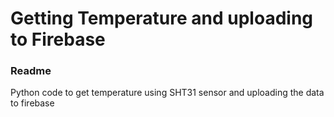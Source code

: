 # Getting Temperature and uploading to Firebase
<h3>Readme </h3>
<p> Python code to get temperature using SHT31 sensor and uploading the data to firebase </p> 
